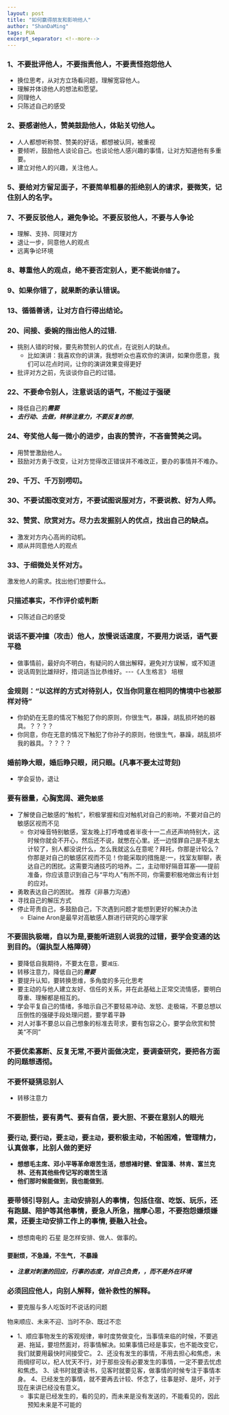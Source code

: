 ```yaml
---
layout: post
title: "如何赢得朋友和影响他人"
author: "ShanDaMing"
tags: PUA
excerpt_separator: <!--more-->
---
```


<!--more-->

### 1、不要批评他人，不要指责他人，不要责怪抱怨他人
* 换位思考，从对方立场看问题，理解宽容他人。
* 理解并体谅他人的想法和愿望。
* 同理他人
* 只陈述自己的感受

### 2、要感谢他人，赞美鼓励他人，体贴关切他人。
* 人人都想听称赞、赞美的好话，都想被认同，被重视
* 要倾听，鼓励他人谈论自己。也谈论他人感兴趣的事情，让对方知道他有多重要。
* 建立对他人的兴趣，关注他人。

### 5、要给对方留足面子，不要简单粗暴的拒绝别人的请求，要微笑，记住别人的名字。

### 7、不要反驳他人，避免争论。不要反驳他人，不要与人争论
* 理解、支持、同理对方
* 退让一步，同意他人的观点
* 远离争论环境

### 8、尊重他人的观点，绝不要否定别人，更不能说`你错了`。

### 9、如果你错了，就果断的承认错误。

### 13、循循善诱，让对方自行得出结论。

### 20、间接、委婉的指出他人的过错.
* 挑别人错的时候，要先称赞别人的优点，在说别人的缺点。
	 - 比如演讲：我喜欢你的讲演，我想听众也喜欢你的演讲，如果你愿意，我们可以花点时间，让你的演讲效果变得更好
* 批评对方之前，先谈谈你自己的过错。

### 22、不要命令别人，注意说话的语气，不能过于强硬
* 降低自己的***需要***
* ***去行动、去做，转移注意力，不要反复的想***，

### 24、夸奖他人每一微小的进步，由衷的赞许，不吝啬赞美之词。
* 用赞誉激励他人。
* 鼓励对方勇于改变，让对方觉得改正错误并不难改正，要办的事情并不难办。

### 29、千万、千万别唠叨。

### 30、不要试图改变对方，不要试图说服对方，不要说教、好为人师。

### 32、赞赏、欣赏对方。尽力去发掘别人的优点，找出自己的缺点。
* 激发对方内心高尚的动机。
* 顺从并同意他人的观点

### 33、于细微处关怀对方。
激发他人的需求。找出他们想要什么。

### 只描述事实，不作评价或判断
* 只陈述自己的感受

### 说话不要冲撞（攻击）他人，放慢说话速度，不要用力说话，语气要平稳
* 做事情前，最好向不明白，有疑问的人做出解释，避免对方误解，或不知道
* 说话周到比雄辩好，措词适当比恭维好。---《人生格言》 培根

### 金规则：“以这样的方式对待别人，仅当你同意在相同的情境中也被那样对待”
* 你奶奶在无意的情况下触犯了你的原则，你很生气，暴躁，胡乱损坏她的器具。？？？？
* 你同意，你在无意的情况下触犯了你孙子的原则，他很生气，暴躁，胡乱损坏我的器具。？？？？

### 婚前睁大眼，婚后睁只眼，闭只眼。(凡事不要太过苛刻)
* 学会妥协，退让

### 要有器量，心胸宽阔、避免`敏感`
* 了解使自己敏感的“触机”，积极掌握和应对触机对自己的影响，不要对自己的敏感区视而不见
	 - 你对噪音特别敏感，室友晚上打呼噜或者半夜十一二点还声响特别大，这时候你就会不开心，然后还不说，就憋在心里。还一边怪罪自己是不是太计较了，别人都没说什么，怎么我就这么在意呢？拜托，你那是计较么？你那是对自己的敏感区视而不见！你能采取的措施是:一，找室友聊聊，表达自己的困扰。这需要沟通技巧的培养。二，主动带好隔音耳塞——提前准备，你应该意识到自己与“平均人”有所不同，你需要积极地做出有计划的应对。
* 勇敢表达自己的困扰。 推荐《非暴力沟通》
* 寻找自己的解压方式
* 停止苛责自己，多鼓励自己，下次遇到问题才能想到更好的解决办法
	 - Elaine Aron是最早对高敏感人群进行研究的心理学家

### 不要固执极端，自以为是,要能听进别人说我的过错，要学会变通的达到目的。（偏执型人格障碍）
* 要降低自我期待，不要太在意，要`减压`.
* 转移注意力，降低自己的***需要***
* 要提升认知，要转换思维，多角度的多元化思考
* 要主动的与他人建立友好、信任的关系，并在此基础上正常交流情感，要明白尊重、理解都是相互的。
* 学会平复自己的情绪，多暗示自己不要轻易冲动、发怒、走极端，不要总想以压倒性的强硬手段处理问题，要学着平静
* 对人对事不要总以自己想象的标准去苛求，要有包容之心，要学会欣赏和赞美“不同”

### 不要优柔寡断、反复无常,不要片面做决定，要调查研究，要把各方面的问题想透彻。

### 不要怀疑猜忌别人
* 转移注意力

### 不要胆怯，要有勇气、要有自信，要大胆、不要在意别人的眼光

### 要`行动`, 要`行动`，要`主动`，要`主动`，要积极主动，不帕困难，管理精力，认真做事，比别人做的更好
* **想想毛主席、邓小平等革命艰苦生活，想想褚时健、曾国潘、林肯、富兰克林、还有其他些传记写的艰苦生活**
* **他们那时候能做到，我也能做到**。

### 要带领引导别人。主动安排别人的事情，包括住宿、吃饭、玩乐，还有跑腿、陪护等其他事情，要急人所急，揣摩心思，不要抱怨嫌烦嫌累，还要主动安排工作上的事情, 要融入社会。
* 想想南电的 石星 是怎样安排、做人、做事的。

### `要耐烦，不急躁，不生气, 不暴躁`
* ***注意对刺激的回应，行事的态度，对自己负责，，而不是外在环境***

### 必须回应他人，向别人解释，做补救性的解释。
* 要克服与多人吃饭时不说话的问题

物来顺应、未来不迎、当时不杂、既过不恋
* 1、顺应事物发生的客观规律，审时度势做变化，当事情来临的时候，不要逃避、拖延，要坦然面对，将事情解决。如果事情已经是事实，也不能改变它，我们就要用最快时间接受它。 2、还没有发生的事情，不用去担心和焦虑，未雨绸缪可以，杞人忧天不行，对于那些没有必要发生的事情，一定不要去忧虑和焦虑。 3、读书时就要读书，见客时就要见客，做事情的时候专注于事情本身。 4、已经发生的事情，就不要再去计较、怀念了，往事是好、是坏，对于现在来讲已经没有意义。
	 - 事实是已经发生的，看的见的，而未来是没有发送的，不能看见的，因此预知未来是不可能的
